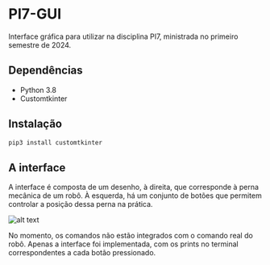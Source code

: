 # PI7-GUI

Interface gráfica para utilizar na disciplina PI7, ministrada no primeiro semestre de 2024.

## Dependências

- Python 3.8
- Customtkinter

## Instalação

```bash
pip3 install customtkinter
```

## A interface

A interface é composta de um desenho, à direita, que corresponde à perna mecânica de um robô. À esquerda, há um conjunto de botões que permitem controlar a posição dessa perna na prática.

![alt text](assets/image.pngimage.png)

No momento, os comandos não estão integrados com o comando real do robô. Apenas a interface foi implementada, com os prints no terminal correspondentes a cada botão pressionado.
